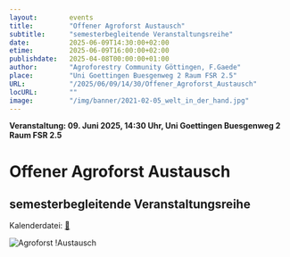 ```yaml
---
layout:        events
title:         "Offener Agroforst Austausch"
subtitle:      "semesterbegleitende Veranstaltungsreihe"
date:          2025-06-09T14:30:00+02:00
etime:         2025-06-09T16:00:00+02:00
publishdate:   2025-04-08T00:00:00+01:00
author:        "Agroforestry Community Göttingen, F.Gaede"
place:         "Uni Goettingen Buesgenweg 2 Raum FSR 2.5"
URL:           "/2025/06/09/14/30/Offener_Agroforst_Austausch"
locURL:        ""
image:         "/img/banner/2021-02-05_welt_in_der_hand.jpg"
---
```


**Veranstaltung: 09. Juni 2025, 14:30 Uhr, Uni Goettingen Buesgenweg 2 Raum FSR 2.5**

Offener Agroforst Austausch
===========

semesterbegleitende Veranstaltungsreihe
-----------


Kalenderdatei: [📆](/ics/2025-06-09_14-30_offener_agroforst_austausch.ics)


![Agroforst
!Austausch](/img/event/2025-04-07-Offener-Agroforst-Austausch.png)

